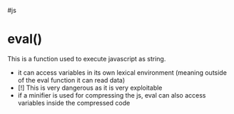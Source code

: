 #js 
# eval()
This is a function used to execute javascript as string.
- it can access variables in its own lexical environment (meaning outside of the eval function it can read data)
- [!] This is very dangerous as it is very exploitable
- if a minifier is used for compressing the js, eval can also access variables inside the compressed code